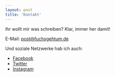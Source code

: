```yaml
---
layout: post
title: 'Kontakt'
---
```


Ihr wollt mir was schreiben? Klar, immer her damit!

E-Mail: post@fuchsgehtum.de


Und soziale Netzwerke hab ich auch: 

* [Facebook](https://www.facebook.com/katharinafuechsin)
* [Twitter](http://twitter.com/kaddikolumna)
* [Instagram](http://instagram.com/pointoffox)